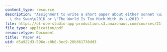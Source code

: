 ```yaml
---
content_type: resource
description: "Assignment to write a short paper about either sonnet \u201CLeda and\
  \ the Swan\u201D or \"The World Is Too Much With Us.\u201D "
file: https://ol-ocw-studio-app-production.s3.amazonaws.com/courses/21l-004-reading-poetry-spring-2009/d5a922d3596ec0b83ec928b361738dd3_MIT21l_004s09_assn01_paper1.pdf
file_type: application/pdf
resourcetype: Document
title: 'Paper #1'
uid: d5a922d3-596e-c0b8-3ec9-28b361738dd3
---
```

